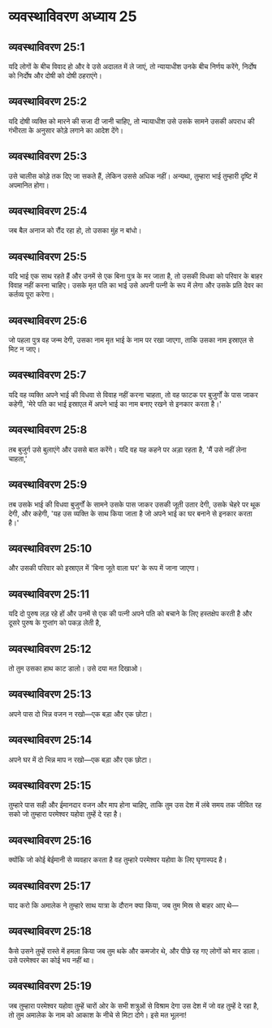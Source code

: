# व्यवस्थाविवरण अध्याय 25

## व्यवस्थाविवरण 25:1
यदि लोगों के बीच विवाद हो और वे उसे अदालत में ले जाएं, तो न्यायाधीश उनके बीच निर्णय करेंगे, निर्दोष को निर्दोष और दोषी को दोषी ठहराएंगे।

## व्यवस्थाविवरण 25:2
यदि दोषी व्यक्ति को मारने की सजा दी जानी चाहिए, तो न्यायाधीश उसे उसके सामने उसकी अपराध की गंभीरता के अनुसार कोड़े लगाने का आदेश देंगे।

## व्यवस्थाविवरण 25:3
उसे चालीस कोड़े तक दिए जा सकते हैं, लेकिन उससे अधिक नहीं। अन्यथा, तुम्हारा भाई तुम्हारी दृष्टि में अपमानित होगा।

## व्यवस्थाविवरण 25:4
जब बैल अनाज को रौंद रहा हो, तो उसका मुंह न बांधो।

## व्यवस्थाविवरण 25:5
यदि भाई एक साथ रहते हैं और उनमें से एक बिना पुत्र के मर जाता है, तो उसकी विधवा को परिवार के बाहर विवाह नहीं करना चाहिए। उसके मृत पति का भाई उसे अपनी पत्नी के रूप में लेगा और उसके प्रति देवर का कर्तव्य पूरा करेगा।

## व्यवस्थाविवरण 25:6
जो पहला पुत्र वह जन्म देगी, उसका नाम मृत भाई के नाम पर रखा जाएगा, ताकि उसका नाम इस्राएल से मिट न जाए।

## व्यवस्थाविवरण 25:7
यदि वह व्यक्ति अपने भाई की विधवा से विवाह नहीं करना चाहता, तो वह फाटक पर बुजुर्गों के पास जाकर कहेगी, 'मेरे पति का भाई इस्राएल में अपने भाई का नाम बनाए रखने से इनकार करता है।'

## व्यवस्थाविवरण 25:8
तब बुजुर्ग उसे बुलाएंगे और उससे बात करेंगे। यदि वह यह कहने पर अड़ा रहता है, 'मैं उसे नहीं लेना चाहता,'

## व्यवस्थाविवरण 25:9
तब उसके भाई की विधवा बुजुर्गों के सामने उसके पास जाकर उसकी जूती उतार देगी, उसके चेहरे पर थूक देगी, और कहेगी, 'यह उस व्यक्ति के साथ किया जाता है जो अपने भाई का घर बनाने से इनकार करता है।'

## व्यवस्थाविवरण 25:10
और उसकी परिवार को इस्राएल में 'बिना जूते वाला घर' के रूप में जाना जाएगा।

## व्यवस्थाविवरण 25:11
यदि दो पुरुष लड़ रहे हों और उनमें से एक की पत्नी अपने पति को बचाने के लिए हस्तक्षेप करती है और दूसरे पुरुष के गुप्तांग को पकड़ लेती है,

## व्यवस्थाविवरण 25:12
तो तुम उसका हाथ काट डालो। उसे दया मत दिखाओ।

## व्यवस्थाविवरण 25:13
अपने पास दो भिन्न वजन न रखो—एक बड़ा और एक छोटा।

## व्यवस्थाविवरण 25:14
अपने घर में दो भिन्न माप न रखो—एक बड़ा और एक छोटा।

## व्यवस्थाविवरण 25:15
तुम्हारे पास सही और ईमानदार वजन और माप होना चाहिए, ताकि तुम उस देश में लंबे समय तक जीवित रह सको जो तुम्हारा परमेश्वर यहोवा तुम्हें दे रहा है।

## व्यवस्थाविवरण 25:16
क्योंकि जो कोई बेईमानी से व्यवहार करता है वह तुम्हारे परमेश्वर यहोवा के लिए घृणास्पद है।

## व्यवस्थाविवरण 25:17
याद करो कि अमालेक ने तुम्हारे साथ यात्रा के दौरान क्या किया, जब तुम मिस्र से बाहर आए थे—

## व्यवस्थाविवरण 25:18
कैसे उसने तुम्हें रास्ते में हमला किया जब तुम थके और कमजोर थे, और पीछे रह गए लोगों को मार डाला। उसे परमेश्वर का कोई भय नहीं था।

## व्यवस्थाविवरण 25:19
जब तुम्हारा परमेश्वर यहोवा तुम्हें चारों ओर के सभी शत्रुओं से विश्राम देगा उस देश में जो वह तुम्हें दे रहा है, तो तुम अमालेक के नाम को आकाश के नीचे से मिटा दोगे। इसे मत भूलना!
